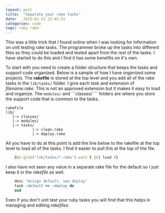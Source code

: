 ```yaml
---
layout: post
title:  "Separate your rake tasks"
date:   2015-01-23 22:45:51
categories: code 
tags: ruby rake
---
```


This was a little trick that I found online when I was looking for information on unit testing rake tasks. The programmer broke up the tasks into different files so they could be loaded and tested apart from the rest of the tasks. I have started to do this and I find it has some benefits on it's own.

<!--more-->

To start with you need to create a folder structure that keeps the tasks and support code organized. Below is a sample of how I have organized some projects. The **rakefile** is stored at the top level and you add all of the rake tasks in the ```lib/tasks/``` folder. I give each task and extension of *filename.rake*. This is not an approved extension but it makes it easy to load and organize. The ```modules/``` and ```classes/```` folders are where you store the support code that is common to the tasks.

```
rakeFile
lib/
   |-> classes/
   |-> modules/
   |-> tasks/
            |-> clean.rake
            |-> deploy.rake
```

All you have to do at this point is add the line below to the rakefile at the top level to load all of the tasks. I find it easier to pull this at the top of the file.

```ruby
    Dir.glob('lib/tasks/*.rake').each { |r| load r}
```

I also have not seen any value in a separate rake file for the default so I just keep it in the *rakefile* as well. 

```ruby
    desc "Assign default, see deploy"
    task :default => :deploy do
    end
```

Even if you don't unit test your ruby tasks you will find that this helps in managing and editing *rakefiles*.
